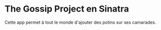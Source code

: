 # The Gossip Project en Sinatra

Cette app permet à tout le monde d'ajouter des potins sur ses camarades.
